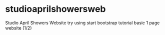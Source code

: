 # studioaprilshowersweb
Studio April Showers Website try using start bootstrap tutorial 
basic 1 page website (1/2) 
